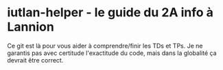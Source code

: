 # iutlan-helper - le guide du 2A info à Lannion

Ce git est là pour vous aider à comprendre/finir les TDs et TPs. Je ne garantis pas avec certitude l'exactitude du code, mais dans la globalité ça devrait être correct.
